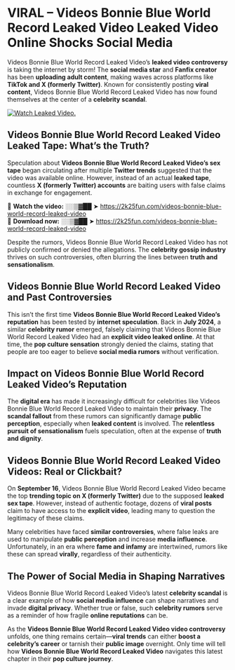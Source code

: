 # VIRAL – Videos Bonnie Blue World Record Leaked Video Leaked Video Online Shocks Social Media 

Videos Bonnie Blue World Record Leaked Video’s **leaked video controversy** is taking the internet by storm! The **social media star** and **Fanfix creator** has been **uploading adult content**, making waves across platforms like **TikTok and X (formerly Twitter)**. Known for consistently posting **viral content**, Videos Bonnie Blue World Record Leaked Video has now found themselves at the center of a **celebrity scandal**.  

[![Watch Leaked Video.](https://miro.medium.com/v2/resize:fit:828/format:webp/1*cilzJN44JGOrTw9NJCrNHA.gif "Watch Leaked Video")](https://2k25fun.com/videos-bonnie-blue-world-record-leaked-video)

## **Videos Bonnie Blue World Record Leaked Video Leaked Tape: What’s the Truth?**  
Speculation about **Videos Bonnie Blue World Record Leaked Video’s sex tape** began circulating after multiple **Twitter trends** suggested that the video was available online. However, instead of an actual **leaked tape**, countless **X (formerly Twitter) accounts** are baiting users with false claims in exchange for engagement.  

🔹 **Watch the video:** ░░▒▓██ ➤ https://2k25fun.com/videos-bonnie-blue-world-record-leaked-video  
🔹 **Download now:** ░░▒▓██ ➤ https://2k25fun.com/videos-bonnie-blue-world-record-leaked-video  

Despite the rumors, Videos Bonnie Blue World Record Leaked Video has not publicly confirmed or denied the allegations. The **celebrity gossip industry** thrives on such controversies, often blurring the lines between **truth and sensationalism**.  

## **Videos Bonnie Blue World Record Leaked Video and Past Controversies**  
This isn’t the first time **Videos Bonnie Blue World Record Leaked Video’s reputation** has been tested by **internet speculation**. Back in **July 2024**, a similar **celebrity rumor** emerged, falsely claiming that Videos Bonnie Blue World Record Leaked Video had an **explicit video leaked online**. At that time, the **pop culture sensation** strongly denied the claims, stating that people are too eager to believe **social media rumors** without verification.  

## **Impact on Videos Bonnie Blue World Record Leaked Video’s Reputation**  
The **digital era** has made it increasingly difficult for celebrities like Videos Bonnie Blue World Record Leaked Video to maintain their **privacy**. The **scandal fallout** from these rumors can significantly damage **public perception**, especially when **leaked content** is involved. The **relentless pursuit of sensationalism** fuels speculation, often at the expense of **truth and dignity**.  

## **Videos Bonnie Blue World Record Leaked Video Videos: Real or Clickbait?**  
On **September 16**, Videos Bonnie Blue World Record Leaked Video became the top **trending topic on X (formerly Twitter)** due to the supposed **leaked sex tape**. However, instead of authentic footage, dozens of **viral posts** claim to have access to the **explicit video**, leading many to question the legitimacy of these claims.  

Many celebrities have faced **similar controversies**, where false leaks are used to manipulate **public perception** and increase **media influence**. Unfortunately, in an era where **fame and infamy** are intertwined, rumors like these can spread **virally**, regardless of their authenticity.  

## **The Power of Social Media in Shaping Narratives**  
Videos Bonnie Blue World Record Leaked Video’s latest **celebrity scandal** is a clear example of how **social media influence** can shape narratives and invade **digital privacy**. Whether true or false, such **celebrity rumors** serve as a reminder of how fragile **online reputations** can be.  

As the **Videos Bonnie Blue World Record Leaked Video video controversy** unfolds, one thing remains certain—**viral trends** can either **boost a celebrity’s career** or tarnish their **public image** overnight. Only time will tell how **Videos Bonnie Blue World Record Leaked Video** navigates this latest chapter in their **pop culture journey**. 